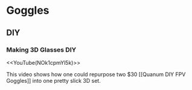 # Goggles

## DIY

### Making 3D Glasses DIY

<<YouTube(NOk1cpmYl5k)>>

This video shows how one could repurpose two $30 [[Quanum DIY FPV Goggles]] into one pretty slick 3D set.
